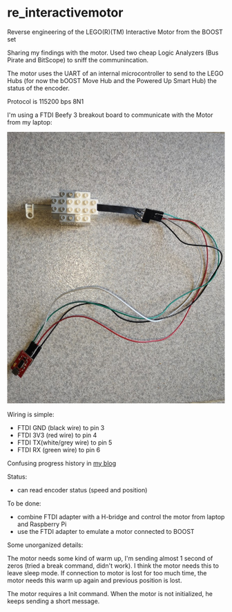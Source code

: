 # re_interactivemotor
Reverse engineering of the LEGO(R)(TM) Interactive Motor from the BOOST set 

Sharing my findings with the motor.
Used two cheap Logic Analyzers (Bus Pirate and BitScope) to sniff the communincation.

The motor uses the UART of an internal microcontroller to send to the LEGO Hubs (for now the bOOST Move Hub and the Powered Up Smart Hub) the status of the encoder.

Protocol is 115200 bps 8N1

I'm using a FTDI Beefy 3 breakout board to communicate with the Motor from my laptop:

![Beefy 3](https://github.com/JorgePe/re_interactivemotor/blob/master/photos/IMG_20180831_114748.jpg)

Wiring is simple:
* FTDI GND (black wire) to pin 3
* FTDI 3V3 (red wire) to pin 4
* FTDI TX(white/grey wire) to pin 5
* FTDI RX (green wire) to pin 6

Confusing progress history in [my blog](https://ofalcao.pt/blog/series/sniffing-the-lego-interactive-motor)

Status:
- can read encoder status (speed and position)

To be done:
- combine FTDI adapter with a H-bridge and control the motor from laptop and Raspberry Pi
- use the FTDI adapter to emulate a motor connected to BOOST

Some unorganized details:

The motor needs some kind of warm up, I'm sending almost 1 second of zeros (tried a break command, didn't work).
I think the motor needs this to leave sleep mode. If connection to motor is lost for too much time, the motor needs this warm up again and previous position is lost.

The motor requires a Init command. When the motor is not initialized, he keeps sending a short message.
